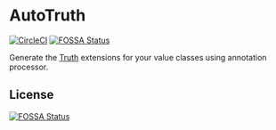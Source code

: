 # AutoTruth
[![CircleCI](https://circleci.com/gh/t28hub/auto-truth.svg?style=shield&circle-token=57b26c1451d774c47bc1bd6d8b1da284298a2ee1)](https://circleci.com/gh/t28hub/auto-truth) [![FOSSA Status](https://app.fossa.io/api/projects/git%2Bgithub.com%2Ft28hub%2Fauto-truth.svg?type=shield)](https://app.fossa.io/projects/git%2Bgithub.com%2Ft28hub%2Fauto-truth?ref=badge_shield)
 
Generate the [Truth](https://truth.dev/) extensions for your value classes  using annotation processor.


## License
[![FOSSA Status](https://app.fossa.io/api/projects/git%2Bgithub.com%2Ft28hub%2Fauto-truth.svg?type=large)](https://app.fossa.io/projects/git%2Bgithub.com%2Ft28hub%2Fauto-truth?ref=badge_large)